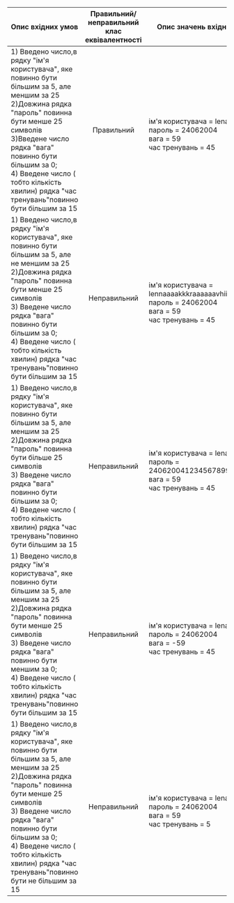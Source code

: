 |Опис вхідних умов|	Правильний/неправильний клас еквівалентності|Опис значень вхідних даних|
|-----------------|---------------------------------------------|------------------------------|
|1) Введено число,в рядку "ім'я користувача", яке повинно бути більшим за 5, але меншим за 25 <br>2)Довжина рядка "пароль" повинна бути менше 25 символів <br>3)Введене число рядка "вага" повинно бути більшим за 0; <br>4) Введене число ( тобто кількість хвилин) рядка "час тренувань"повинно бути більшим за 15|<p align="center">Правильний</p>|<br> ім'я користувача = lenakravhi <br> пароль = 24062004 <br> вага = 59 <br>час тренувань = 45|
|1) Введено число,в рядку "ім'я користувача", яке повинно бути більшим за 5, але не меншим за 25 <br>2)Довжина рядка "пароль" повинна бути менше 25 символів <br>3) Введене число рядка "вага" повинно бути більшим за 0; <br>4) Введене число ( тобто кількість хвилин) рядка "час тренувань"повинно бути більшим за 15|<p align="center">Неправильний</p>|<br> ім'я користувача = lennaaaakkkraaaaaavhiiiiii <br> пароль = 24062004 <br> вага = 59 <br>час тренувань = 45|
|1) Введено число,в рядку "ім'я користувача", яке повинно бути більшим за 5, але меншим за 25 <br>2)Довжина рядка "пароль" повинна бути більше 25 символів <br>3) Введене число рядка "вага" повинно бути більшим за 0; <br>4) Введене число ( тобто кількість хвилин) рядка "час тренувань"повинно бути більшим за 15|<p align="center">Неправильний</p>|<br> ім'я користувача = lenakravhi <br> пароль = 24062004123456789987654321<br> вага = 59 <br>час тренувань = 45|
|1) Введено число,в рядку "ім'я користувача", яке повинно бути більшим за 5, але меншим за 25 <br>2)Довжина рядка "пароль" повинна бути менше 25 символів <br>3) Введене число рядка "вага" повинно бути меншим за 0; <br>4) Введене число ( тобто кількість хвилин) рядка "час тренувань"повинно бути більшим за 15|<p align="center">Неправильний</p>|<br> ім'я користувача = lenakravhi <br> пароль = 24062004 <br> вага = -59 <br>час тренувань = 45|
|1) Введено число,в рядку "ім'я користувача", яке повинно бути більшим за 5, але меншим за 25 <br>2)Довжина рядка "пароль" повинна бути менше 25 символів <br>3) Введене число рядка "вага" повинно бути більшим за 0; <br>4) Введене число ( тобто кількість хвилин) рядка "час тренувань"повинно бути не більшим за 15|<p align="center">Неправильний</p>|<br> ім'я користувача = lenakravhi <br> пароль = 24062004 <br> вага = 59 <br>час тренувань = 5|
